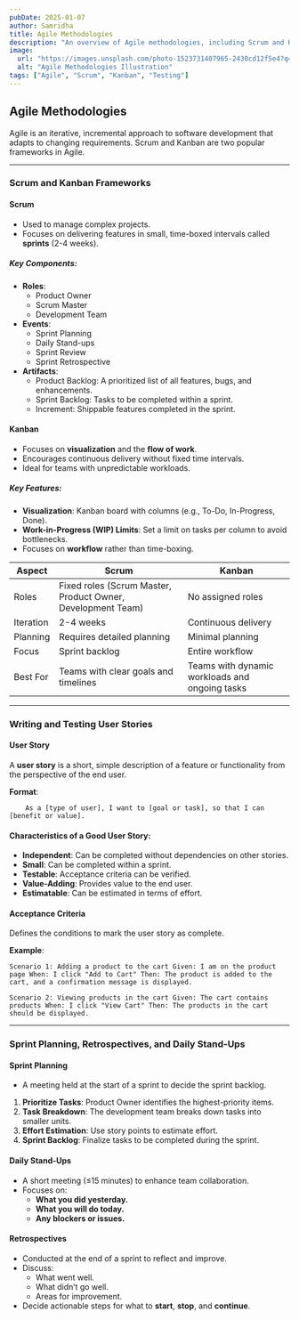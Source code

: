 ```yaml
---
pubDate: 2025-01-07
author: Samridha
title: Agile Methodologies
description: "An overview of Agile methodologies, including Scrum and Kanban frameworks, writing and testing user stories, sprint planning, retrospectives, and daily stand-ups."
image:
  url: "https://images.unsplash.com/photo-1523731407965-2430cd12f5e4?q=80&w=2787&auto=format&fit=crop&ixlib=rb-4.0.3&ixid=M3wxMjA3fDB8MHxwaG90by1wYWdlfHx8fGVufDB8fHx8fA%3D%3D"
  alt: "Agile Methodologies Illustration"
tags: ["Agile", "Scrum", "Kanban", "Testing"]
---
```


## Agile Methodologies

Agile is an iterative, incremental approach to software development that adapts to changing requirements. Scrum and Kanban are two popular frameworks in Agile.

---

### Scrum and Kanban Frameworks

#### Scrum
- Used to manage complex projects.
- Focuses on delivering features in small, time-boxed intervals called **sprints** (2-4 weeks).

##### Key Components:
- **Roles**:
  - Product Owner
  - Scrum Master
  - Development Team
- **Events**:
  - Sprint Planning
  - Daily Stand-ups
  - Sprint Review
  - Sprint Retrospective
- **Artifacts**:
  - Product Backlog: A prioritized list of all features, bugs, and enhancements.
  - Sprint Backlog: Tasks to be completed within a sprint.
  - Increment: Shippable features completed in the sprint.

#### Kanban
- Focuses on **visualization** and the **flow of work**.
- Encourages continuous delivery without fixed time intervals.
- Ideal for teams with unpredictable workloads.

##### Key Features:
- **Visualization**: Kanban board with columns (e.g., To-Do, In-Progress, Done).
- **Work-in-Progress (WIP) Limits**: Set a limit on tasks per column to avoid bottlenecks.
- Focuses on **workflow** rather than time-boxing.

| **Aspect**       | **Scrum**                                   | **Kanban**                                      |
|-------------------|---------------------------------------------|------------------------------------------------|
| Roles            | Fixed roles (Scrum Master, Product Owner, Development Team) | No assigned roles                              |
| Iteration        | 2-4 weeks                                   | Continuous delivery                            |
| Planning         | Requires detailed planning                  | Minimal planning                               |
| Focus            | Sprint backlog                              | Entire workflow                                |
| Best For         | Teams with clear goals and timelines        | Teams with dynamic workloads and ongoing tasks |

---

### Writing and Testing User Stories

#### User Story
A **user story** is a short, simple description of a feature or functionality from the perspective of the end user.

**Format**:
```
    As a [type of user], I want to [goal or task], so that I can [benefit or value].
```

#### Characteristics of a Good User Story:
- **Independent**: Can be completed without dependencies on other stories.
- **Small**: Can be completed within a sprint.
- **Testable**: Acceptance criteria can be verified.
- **Value-Adding**: Provides value to the end user.
- **Estimatable**: Can be estimated in terms of effort.

#### Acceptance Criteria
Defines the conditions to mark the user story as complete.

**Example**:

```
Scenario 1: Adding a product to the cart Given: I am on the product page When: I click "Add to Cart" Then: The product is added to the cart, and a confirmation message is displayed.

Scenario 2: Viewing products in the cart Given: The cart contains products When: I click "View Cart" Then: The products in the cart should be displayed.

```


---

### Sprint Planning, Retrospectives, and Daily Stand-Ups

#### Sprint Planning
- A meeting held at the start of a sprint to decide the sprint backlog.
1. **Prioritize Tasks**: Product Owner identifies the highest-priority items.
2. **Task Breakdown**: The development team breaks down tasks into smaller units.
3. **Effort Estimation**: Use story points to estimate effort.
4. **Sprint Backlog**: Finalize tasks to be completed during the sprint.

#### Daily Stand-Ups
- A short meeting (≤15 minutes) to enhance team collaboration.
- Focuses on:
  - **What you did yesterday.**
  - **What you will do today.**
  - **Any blockers or issues.**

#### Retrospectives
- Conducted at the end of a sprint to reflect and improve.
- Discuss:
  - What went well.
  - What didn’t go well.
  - Areas for improvement.
- Decide actionable steps for what to **start**, **stop**, and **continue**.
